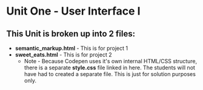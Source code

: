 # Unit One - User Interface I

## This Unit is broken up into 2 files:

* **semantic_markup.html** - This is for project 1
* **sweet_eats.html** - This is for project 2
  * Note - Because Codepen uses it's own internal HTML/CSS structure, there is a separate **style.css** file linked in here. The students will not have had to created a separate file. This is just for solution purposes only.


